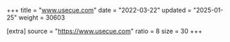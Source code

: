 +++
title = "www.usecue.com"
date = "2022-03-22"
updated = "2025-01-25"
weight = 30603

[extra]
source = "https://www.usecue.com"
ratio = 8
size = 30
+++
